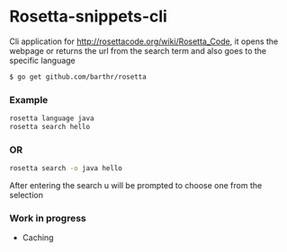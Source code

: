 # Rosetta-snippets-cli
Cli application for http://rosettacode.org/wiki/Rosetta_Code, it opens the webpage or returns the url from the search term and also goes to the specific language


```sh
$ go get github.com/barthr/rosetta
```

### Example
```sh
rosetta language java
rosetta search hello
```

### OR
```sh
rosetta search -o java hello
```


After entering the search u will be prompted to choose one from the selection


### Work in progress
- Caching
